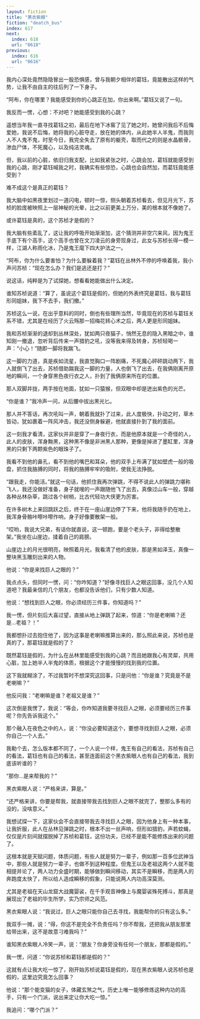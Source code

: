 ```yaml
---
layout: fiction
title: "黑衣紫眼"
fiction: "deatch_bus"
index: 617
next:
  index: 618
  url: "0618"
previous:
  index: 616
  url: "0616"
---
```

我内心深处竟然隐隐冒出一股恐惧感，曾与我朝夕相伴的葛钰，竟能散出这样的气势，让我不由自主的往后列了一下身子。

“阿布，你在哪里？我能感受到你的心跳正在加，你出来啊。”葛钰又说了一句。

我反而一愣，心想：不对吧？她能感受到我的心跳？

遥想当年我一直寻找葛钰之初，最后在地下冰窖了见了她之时，她曾问我后不后悔爱她，我说不后悔，她将我的心脏夺走，放在她的体内，从此她半人半鬼，而我则人不人鬼不鬼，时至今日，我完全失去了原有的躯壳，取而代之的则是水晶骸骨，渗血尸体，不死魔心，以及纯洁灵魂。

但，我以前的心脏，依旧归我支配，比如我紧张之时，心跳会加，葛钰就能感受到我的心跳，刚才葛钰喊我之时，我确实有些惊恐，心跳也会自然加，而葛钰竟能感受到？

难不成这个是真正的葛钰？

我大脑中如黑夜里划过一道闪电，顿时一惊，侧头朝着苏桢看去，但见月光下，苏桢的脸庞被映照上一层神秘的光晕，比之以前更美上万分，美的根本就不像她了。

或许葛钰是真的，这个苏桢才是假的？

我大脑有些紊乱了，这让我的呼吸开始渐渐加，这个猜测并非空穴来风，因为鬼王手底下有个高手，这个高手也曾在文刀凌云的身旁现身过，此女与苏桢长得一模一样，江湖人称雨化冰，乃是鬼王麾下四大护法之一。

“阿布，你为什么要害怕？为什么要躲着我？”葛钰在丛林外不停的呼唤着我，我小声问苏桢：“现在怎么办？我们是逃还是打？”

说这话，纯粹是为了试探她，想看看她能做出什么决定。

谁知苏桢说道：“算了，虽说这个葛钰是假的，但她的外表终究是葛钰，我与葛钰形同姐妹，我下不去手，我们撤。”

苏桢这么一说，在出乎意料的同时，倒也有些理所当然，毕竟现在的苏桢与葛钰关系不错，尤其是在经历了火云殇那一招梅花转心术之后，两人更是形同姐妹。

我和苏桢渐渐的退却到丛林深处，犹如两只夜猫子，悄然无息的隐入黑暗之中，谁知刚一撤退，忽听背后传来一声猎豹之吼，没等我来得及转身，苏桢轻喝一声：“小心！”随即一脚将我踹飞。

这一脚的力道，真是疾如流星，我直觉胸口一阵剧痛，不死魔心砰砰跳动两下，我人就倒飞了出去，苏桢借助踹我这一脚的力量，人也倒飞了出去，在我俩刚离开原地的瞬间，一个身穿黑色夜行衣之人，扑到了我俩原来所在的位置。

那人双脚并拢，两手按在地面，犹如一只猿猴，但双眼中却是迸出紫色的光芒。

“你是谁？”我冷声一问，从后腰中拔出黑光匕。

那人并不答话，再次吼叫一声，朝着我就扑了过来，此人度极快，扑动之时，草木皆动，犹如裹着一阵风冲击，我还没侧身躲避，他就直接扑到了我的面前。

这一刻我才看清，这家伙并非是穿了一身夜行衣，而是他原本就是一个奇怪的人，此人的皮肤，浑身黝黑，这种黑不像是非洲黑人那种，更像是掉进了墨缸里，浑身黑的只剩下两颗紫色的眼珠子了。

我看不到他的鼻孔，看不到他的嘴巴和耳朵，他的双手上布满了犹如壁虎一般的吸盘，抓住我胳膊的同时，将我的胳膊牢牢的吸附，使我无法挣脱。

“跟我走，你能活。”就这一句话，他抓住我再次弹跳，不得不说此人的弹跳力堪称飞人，我还没做好准备，身子就嗖的一声跟随他飞了出去，真像过山车一般，穿越各种丛林杂草，跳过各个树梢，比古代轻功大侠更为厉害。

在许多树木上来回跳跃之后，终于在一座山崖边停了下来，他将我随手扔在地上，我浑身骨骼咔嚓咔嚓作响，身子好像要散架一般。

“哎哟，我说大兄弟，有话你就直说，这一顿跑，要是个老头子，非得给整散架。”我坐在山崖边，揉着自己的肩膀。

山崖边上的月光很明亮，映照着月光，我看清了他的皮肤，那是黑如泽玉，真像一整块黑玉雕刻出来的人物。

他说：“你是来找巨人之眼的？”

我点点头，但同时一愣，问：“你咋知道？”好像寻找巨人之眼这回事，没几个人知道吧？我最亲信的几个朋友，也都没告诉他们，只有少数人知道。

他说：“想找到巨人之眼，你必须经历三件事，你知道吗？”

我一愣，但片刻后大喜过望，直接从地上弹跳了起来，惊道：“你是老喇嘛？还是...老祖？！”

我都想扑过去抱住他了，因为这事是老喇嘛推算出来的，那么照此来说，苏桢也是真的了，那葛钰就是假的了？

既然葛钰是假的，为什么在丛林里能感受到我的心跳？而且她跟我心有灵犀，共用心脏，加上她半人半鬼的体质，根据这个才能慢慢的找到我的位置。

这下我就糊涂了，不过我暂时不想深究这回事，只是问他：“你是谁？究竟是不是老喇嘛？”

他反问我：“老喇嘛是谁？老祖又是谁？”

这次倒是我愣了，我说：“等会，你咋知道我要寻找巨人之眼，必须要经历三件事呢？你先告诉我这个。”

那个融入在夜色之中的人，说：“你没必要知道这个，要想寻找到巨人之眼，必须你自己一个人去。”

我勒个去，怎么版本都不同了，一个人说一个样，鬼王有自己的看法，苏桢有自己的看法，葛钰也有自己的看法，甚至连面前这个黑衣紫眼人也有自己的看法，我到底该听谁的？

“那你...是来帮我的？”

黑衣紫眼人说：“严格来讲，算是。”

“还严格来讲，你要是帮我，就直接带我去找到巨人之眼不就完了，整那么多有的没的，没啥意义。”

我想试探一下，这家伙会不会直接带我去寻找巨人之眼，因为他身上有一种本事，让我折服，此人在丛林见弹跳之时，根本不出一丝声响，但形如猎豹，声若蚊蝇，仅仅是片刻间就摆脱掉了苏桢和葛钰，这份功夫，已经不是能不能修炼出来的问题了。

这根本就是天赋问题，体质问题，有些人就是努力一辈子，例如那一百多位武神当中，那些人就是努力一辈子，也做不到这种程度。但鬼王以及老祖这两个人就不能相提并论了，两人功力全盛时期，能够做到瞬间移动，其实不是瞬移，而是两人的奔跑度太快了，所以给人造成瞬移的假象，只能说两人内功高深莫测。

尤其是老祖在天山龙窟大战魔婴裟，在千手观音神像上与魔婴裟殊死搏斗，那真是展现出了老祖的毕生所学，实乃宗师之风范。

黑衣紫眼人说：“我说过，巨人之眼只能你自己去寻找，我能帮你的只有这么多。”

我双手一摊，说：“得，你这不是完全不负责任吗？你不帮我，还把我从朋友那里给带出来，这不是故意刁难我吗？”

谁知黑衣紫眼人冷笑一声，说：“朋友？你身旁没有任何一个朋友，那都是假的。”

我一愣，问道：“你说苏桢和葛钰都是假的？”

这就有点让我大吃一惊了，刚开始苏桢说葛钰是假的，现在黑衣紫眼人说苏桢也是假的，这里边究竟怎么回事？

他说：“那个能变猫的女子，体藏玄煞之气，历史上唯一能够修炼这种内功的高手，只有一个门派，说出来定让你大吃一惊。”

我追问：“哪个门派？”